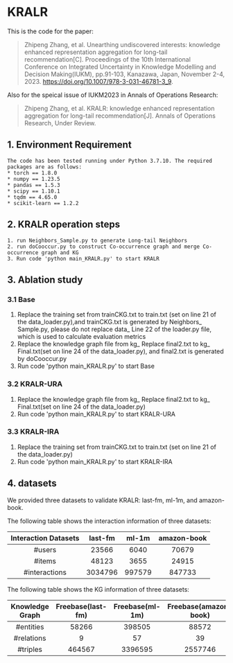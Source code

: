 # KRALR

This is the code for the paper:
>Zhipeng Zhang, et al. Unearthing undiscovered interests: knowledge enhanced representation aggregation for long-tail recommendation[C]. Proceedings of the 10th International Conference on Integrated Uncertainty in Knowledge Modelling and Decision Making(IUKM), pp.91-103, Kanazawa, Japan, November 2-4, 2023. https://doi.org/10.1007/978-3-031-46781-3_9.
>
Also for the speical issue of IUKM2023 in Annals of Operations Research:
>Zhipeng Zhang, et al. KRALR: knowledge enhanced representation aggregation for long-tail recommendation[J]. Annals of Operations Research, Under Review.


## 1. Environment Requirement
```
The code has been tested running under Python 3.7.10. The required packages are as follows:
* torch == 1.8.0
* numpy == 1.23.5
* pandas == 1.5.3
* scipy == 1.10.1
* tqdm == 4.65.0
* scikit-learn == 1.2.2
```

## 2. KRALR operation steps
```
1. run Neighbors_Sample.py to generate Long-tail Neighbors
2. run doCooccur.py to construct Co-occurrence graph and merge Co-occurrence graph and KG
3. Run code 'python main_KRALR.py' to start KRALR
```

## 3. Ablation study
### 3.1 Base
1. Replace the training set from trainCKG.txt to train.txt (set on line 21 of the data_loader.py),and trainCKG.txt is generated by Neighbors_ Sample.py, please do not replace data_ Line 22 of the loader.py file, which is used to calculate evaluation metrics
2. Replace the knowledge graph file from kg_ Replace final2.txt to kg_ Final.txt(set on line 24 of the data_loader.py), and final2.txt is generated by doCooccur.py
3. Run code 'python main_KRALR.py' to start Base

### 3.2 KRALR-URA
1. Replace the knowledge graph file from kg_ Replace final2.txt to kg_ Final.txt(set on line 24 of the data_loader.py)
2. Run code 'python main_KRALR.py' to start KRALR-URA

### 3.3 KRALR-IRA
1. Replace the training set from trainCKG.txt to train.txt (set on line 21 of the data_loader.py)
2. Run code 'python main_KRALR.py' to start KRALR-IRA

## 4. datasets
We provided three datasets to validate KRALR: last-fm, ml-1m, and amazon-book. 

The following table shows the interaction information of three datasets:

|  Interaction Datasets   |    last-fm     |  ml-1m  | amazon-book|
|  :---------------:   |:--------------:|:-------:|:-------:|
|       #users        |     23566      |  6040   |  70679  |
|       #items        |     48123      |  3655   |  24915  |
|    #interactions    |    3034796     | 997579  |  847733 |

The following table shows the KG information of three datasets:

| Knowledge Graph |   Freebase(last-fm)   |  Freebase(ml-1m)  | Freebase(amazon-book)  | 
|:---------------:|          :-----------:         |     :-------:     |:-------:     |
|   #entities    |              58266            |       398505      |  88572  |
|   #relations   |                 9              |         57        |  39   |
|    #triples    |              464567            |       3396595     |  2557746 |




